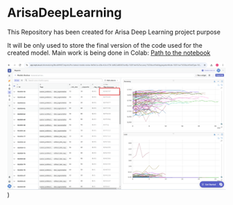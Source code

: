 # ArisaDeepLearning
This Repository has been created for Arisa Deep Learning project purpose

It will be only used to store the final version of the code used for the created model. 
Main work is being done in Colab: [Path to the notebook](https://colab.research.google.com/drive/1lsh2S9G8sTKXsRbiALXCc52GphPFapkV)

![Best Model](https://github.com/KonradSdev/ArisaDeepLearning/blob/main/src/Models%20summary.png))

